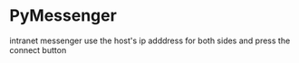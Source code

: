 # PyMessenger
intranet messenger
use the host's ip adddress for both sides and press the connect button
